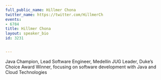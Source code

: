 ---
full_public_name: Hillmer Chona
twitter_name: https://twitter.com/HillmerCh
events:
- 6784
title: Hillmer Chona
layout: speaker_bio
id: 3231

---
Java Champion, Lead Software Engineer, Medellín JUG Leader, Duke’s Choice Award Winner, focusing on software development with Java and Cloud Technologies
